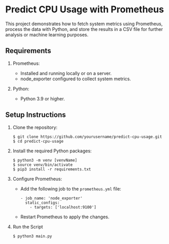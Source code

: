 # Predict CPU Usage with Prometheus

This project demonstrates how to fetch system metrics using Prometheus, process the data with Python, and store the results in a CSV file for further analysis or machine learning purposes.

## Requirements

1. Prometheus:
   - Installed and running locally or on a server.
   - node_exporter configured to collect system metrics.


2. Python:
    - Python 3.9 or higher.


## Setup Instructions

1. Clone the repository:
   ```
   $ git clone https://github.com/yourusername/predict-cpu-usage.git
   $ cd predict-cpu-usage
    ```
   
2. Install the required Python packages:
   ```
   $ python3 -m venv [venvName]
   $ source venv/bin/activate  
   $ pip3 install -r requirements.txt
   ```
   
3. Configure Prometheus:
   - Add the following job to the `prometheus.yml` file:
     ```
     - job_name: 'node_exporter'
       static_configs:
         - targets: ['localhost:9100']
     ```
   - Restart Prometheus to apply the changes.


4. Run the Script
    ```
    $ python3 main.py
    ```